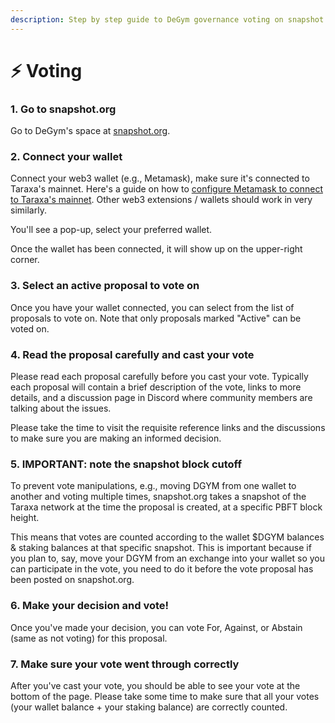 ```yaml
---
description: Step by step guide to DeGym governance voting on snapshot.org
---
```


# ⚡ Voting

### 1. Go to snapshot.org <a href="#id-1.-go-to-snapshot.org" id="id-1.-go-to-snapshot.org"></a>

Go to DeGym's space at [snapshot.org](https://snapshot.org/#/degym-dao.eth).

### 2. Connect your wallet <a href="#id-2.-connect-your-wallet" id="id-2.-connect-your-wallet"></a>

Connect your web3 wallet (e.g., Metamask), make sure it's connected to Taraxa's mainnet. Here's a guide on how to [configure Metamask to connect to Taraxa's mainnet](https://docs.taraxa.io/wallet/metamask). Other web3 extensions / wallets should work in very similarly.

You'll see a pop-up, select your preferred wallet.

Once the wallet has been connected, it will show up on the upper-right corner.

### 3. Select an active proposal to vote on <a href="#id-3.-select-an-active-proposal-to-vote-on" id="id-3.-select-an-active-proposal-to-vote-on"></a>

Once you have your wallet connected, you can select from the list of proposals to vote on. Note that only proposals marked "Active" can be voted on.

### 4. Read the proposal carefully and cast your vote <a href="#id-4.-read-the-proposal-carefully-and-cast-your-vote" id="id-4.-read-the-proposal-carefully-and-cast-your-vote"></a>

Please read each proposal carefully before you cast your vote. Typically each proposal will contain a brief description of the vote, links to more details, and a discussion page in Discord where community members are talking about the issues.

Please take the time to visit the requisite reference links and the discussions to make sure you are making an informed decision.

### 5. IMPORTANT: note the snapshot block cutoff <a href="#id-5.-important-note-the-snapshot-block-cutoff" id="id-5.-important-note-the-snapshot-block-cutoff"></a>

To prevent vote manipulations, e.g., moving DGYM from one wallet to another and voting multiple times, snapshot.org takes a snapshot of the Taraxa network at the time the proposal is created, at a specific PBFT block height.

This means that votes are counted according to the wallet $DGYM balances & staking balances at that specific snapshot. This is important because if you plan to, say, move your DGYM from an exchange into your wallet so you can participate in the vote, you need to do it before the vote proposal has been posted on snapshot.org.

### 6. Make your decision and vote! <a href="#id-6.-make-your-decision-and-vote" id="id-6.-make-your-decision-and-vote"></a>

Once you've made your decision, you can vote For, Against, or Abstain (same as not voting) for this proposal.

### 7. Make sure your vote went through correctly <a href="#id-7.-make-sure-your-vote-went-through-correctly" id="id-7.-make-sure-your-vote-went-through-correctly"></a>

After you've cast your vote, you should be able to see your vote at the bottom of the page. Please take some time to make sure that all your votes (your wallet balance + your staking balance) are correctly counted.

